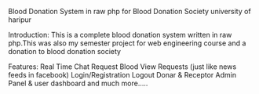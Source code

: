 
Blood Donation System in raw php for Blood Donation Society university of haripur


Introduction:
This is a complete blood donation system written in raw php.This was also my semester project for web engineering course and a donation to blood donation society

Features:
Real Time Chat
Request Blood
View Requests (just like news feeds in facebook)
Login/Registration
Logout
Donar & Receptor 
Admin Panel & user dashboard
and much more.....


